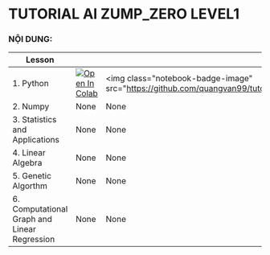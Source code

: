 # **TUTORIAL AI ZUMP_ZERO LEVEL1**

### **NỘI DUNG:** 

| Lesson||     |
| -------------------------------------------- | ------------------------------------------------------------------------------------------------------------------------------------------------------------------------------------------------------------------------- | --- |
| 1. Python                                    | <a href="https://colab.research.google.com/drive/1h9l9t1xOATeuJItMEGxNjMRoVXKIS5ym?authuser=1"><img class="notebook-badge-image" src="https://colab.research.google.com/assets/colab-badge.svg" alt="Open In Colab"></a> |  <a  role="button"><img class="notebook-badge-image" src="https://github.com/quangvan99/tutorial_AI_ZUMP_ZERO/blob/master/LEVEL1/PYTHON.ipynb</a>   |
| 2. Numpy|None|None|
| 3. Statistics and Applications|None|None|
| 4. Linear Algebra|None| None|
| 5. Genetic Algorthm|None|None|
| 6. Computational Graph and Linear Regression | None | None |
